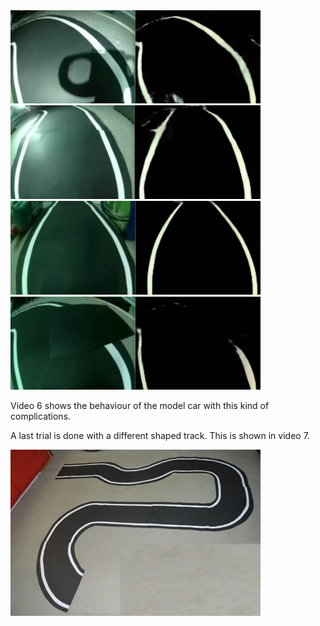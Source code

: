 <img src="img/Picture1.jpg" alt="drawing" width="400"/>
<img src="img/Picture2.jpg" alt="drawing" width="400"/>
<img src="img/Picture3.jpg" alt="drawing" width="400"/>
<img src="img/Picture4.jpg" alt="drawing" width="400"/>

Video 6  shows the behaviour of the model car with this kind of complications.

A last trial is done with a different shaped track. This is shown in video 7.

<img src="img/Picture5.jpg" alt="drawing" width="400"/>
